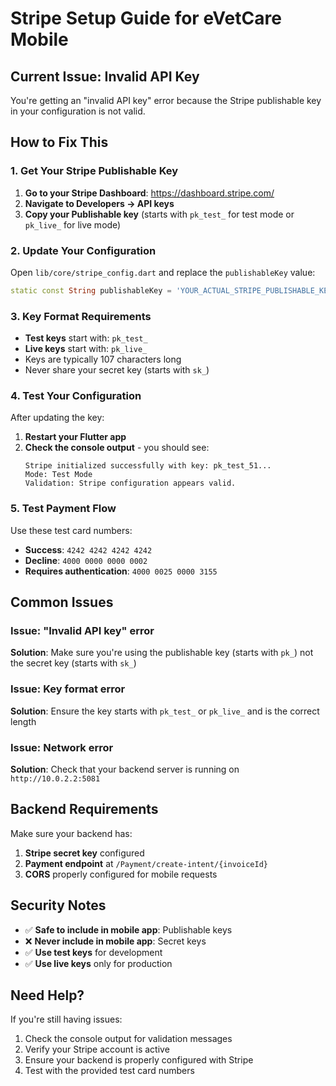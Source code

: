 # Stripe Setup Guide for eVetCare Mobile

## Current Issue: Invalid API Key

You're getting an "invalid API key" error because the Stripe publishable key in your configuration is not valid.

## How to Fix This

### 1. Get Your Stripe Publishable Key

1. **Go to your Stripe Dashboard**: https://dashboard.stripe.com/
2. **Navigate to Developers → API keys**
3. **Copy your Publishable key** (starts with `pk_test_` for test mode or `pk_live_` for live mode)

### 2. Update Your Configuration

Open `lib/core/stripe_config.dart` and replace the `publishableKey` value:

```dart
static const String publishableKey = 'YOUR_ACTUAL_STRIPE_PUBLISHABLE_KEY_HERE';
```

### 3. Key Format Requirements

- **Test keys** start with: `pk_test_`
- **Live keys** start with: `pk_live_`
- Keys are typically 107 characters long
- Never share your secret key (starts with `sk_`)

### 4. Test Your Configuration

After updating the key:

1. **Restart your Flutter app**
2. **Check the console output** - you should see:
   ```
   Stripe initialized successfully with key: pk_test_51...
   Mode: Test Mode
   Validation: Stripe configuration appears valid.
   ```

### 5. Test Payment Flow

Use these test card numbers:
- **Success**: `4242 4242 4242 4242`
- **Decline**: `4000 0000 0000 0002`
- **Requires authentication**: `4000 0025 0000 3155`

## Common Issues

### Issue: "Invalid API key" error
**Solution**: Make sure you're using the publishable key (starts with `pk_`) not the secret key (starts with `sk_`)

### Issue: Key format error
**Solution**: Ensure the key starts with `pk_test_` or `pk_live_` and is the correct length

### Issue: Network error
**Solution**: Check that your backend server is running on `http://10.0.2.2:5081`

## Backend Requirements

Make sure your backend has:
1. **Stripe secret key** configured
2. **Payment endpoint** at `/Payment/create-intent/{invoiceId}`
3. **CORS** properly configured for mobile requests

## Security Notes

- ✅ **Safe to include in mobile app**: Publishable keys
- ❌ **Never include in mobile app**: Secret keys
- ✅ **Use test keys** for development
- ✅ **Use live keys** only for production

## Need Help?

If you're still having issues:
1. Check the console output for validation messages
2. Verify your Stripe account is active
3. Ensure your backend is properly configured with Stripe
4. Test with the provided test card numbers
